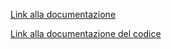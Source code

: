 [Link alla documentazione](https://github.com/roberto-ingenito/progetto_OO_BD/raw/main/object_orientation/documentazione/main.pdf)

[Link alla documentazione del codice](https://roberto-ingenito.github.io/progetto_OO_BD/com.company/module-summary.html)